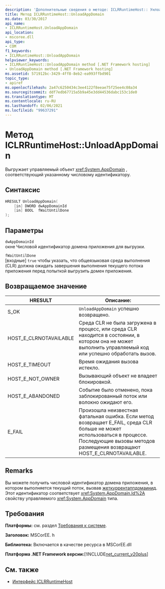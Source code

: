 ```yaml
---
description: 'Дополнительные сведения о методе: ICLRRuntimeHost:: Унлоадаппдомаин'
title: Метод ICLRRuntimeHost::UnloadAppDomain
ms.date: 03/30/2017
api_name:
- ICLRRuntimeHost.UnloadAppDomain
api_location:
- mscoree.dll
api_type:
- COM
f1_keywords:
- ICLRRuntimeHost::UnloadAppDomain
helpviewer_keywords:
- ICLRRuntimeHost::UnloadAppDomain method [.NET Framework hosting]
- UnloadAppDomain method [.NET Framework hosting]
ms.assetid: 571912bc-3429-4ff8-8eb2-ea993ffbd901
topic_type:
- apiref
ms.openlocfilehash: 2a47c6250434c3ee4122f8eeae75f25ee4c08a34
ms.sourcegitcommit: ddf7edb67715a5b9a45e3dd44536dabc153c1de0
ms.translationtype: MT
ms.contentlocale: ru-RU
ms.lasthandoff: 02/06/2021
ms.locfileid: "99637291"
---
```

# <a name="iclrruntimehostunloadappdomain-method"></a>Метод ICLRRuntimeHost::UnloadAppDomain

Выгружает управляемый объект <xref:System.AppDomain> , соответствующий указанному числовому идентификатору.  
  
## <a name="syntax"></a>Синтаксис  
  
```cpp  
HRESULT UnloadAppDomain(  
    [in] DWORD dwAppDomainId  
    [in] BOOL  fWaitUntilDone  
);  
```  
  
## <a name="parameters"></a>Параметры  

 `dwAppDomainId`  
 окне Числовой идентификатор домена приложения для выгрузки.  
  
 `fWaitUntilDone`  
 [входные] `true` чтобы указать, что общеязыковая среда выполнения (CLR) должна ожидать завершения выполнения текущего потока приложения перед попыткой выгрузить домен приложения.  
  
## <a name="return-value"></a>Возвращаемое значение  
  
|HRESULT|Описание:|  
|-------------|-----------------|  
|S_OK|`UnloadAppDomain` успешно возвращено.|  
|HOST_E_CLRNOTAVAILABLE|Среда CLR не была загружена в процесс, или среда CLR находится в состоянии, в котором она не может выполнить управляемый код или успешно обработать вызов.|  
|HOST_E_TIMEOUT|Время ожидания вызова истекло.|  
|HOST_E_NOT_OWNER|Вызывающий объект не владеет блокировкой.|  
|HOST_E_ABANDONED|Событие было отменено, пока заблокированный поток или волокно ожидают его.|  
|E_FAIL|Произошла неизвестная фатальная ошибка. Если метод возвращает E_FAIL, среда CLR больше не может использоваться в процессе. Последующие вызовы методов размещения возвращают HOST_E_CLRNOTAVAILABLE.|  
  
## <a name="remarks"></a>Remarks  

 Вы можете получить числовой идентификатор домена приложения, в котором выполняется текущий поток, вызвав [жеткуррентаппдомаинид](iclrruntimehost-getcurrentappdomainid-method.md). Этот идентификатор соответствует <xref:System.AppDomain.Id%2A> свойству управляемого <xref:System.AppDomain> типа.  
  
## <a name="requirements"></a>Требования  

 **Платформы:** см. раздел [Требования к системе](../../get-started/system-requirements.md).  
  
 **Заголовок:** MSCorEE. h  
  
 **Библиотека:** Включается в качестве ресурса в MSCorEE.dll  
  
 **Платформа .NET Framework версии:**[!INCLUDE[net_current_v20plus](../../../../includes/net-current-v20plus-md.md)]  
  
## <a name="see-also"></a>См. также

- [Интерфейс ICLRRuntimeHost](iclrruntimehost-interface.md)
